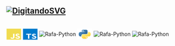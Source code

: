 [![DigitandoSVG]( https://readme-typing-svg.herokuapp.com/?color=FFFF00&size=35¢er=true&vCenter=true&width=1000&lines=OLÁ,+Meu+nome+é+Wellington+Ribeiro+Dias;Hello,+My+name+is+Wellington+Ribeiro+Dias;Seja+bem-vindo!;Wellcome!+:%29)](https://git.io/typing-svg)
---

<div style="display:inline_block"><br>
  <img align ="center" alt="Rafa-Js" height="30" width="40"  src="https://raw.githubusercontent.com/devicons/devicon/master/icons/javascript/javascript-plain.svg">
  <img align="center" alt="Rafa-Ts" height="30" width="40"  src="https://raw.githubusercontent.com/devicons/devicon/master/icons/typescript/typescript-plain.svg">
  <img align="center"alt="Rafa-Python"height="30"width="40"src="https://cdn.jsdelivr.net/gh/devicons/devicon/icons/git/git-original.svg">
<img align="center"alt="Rafa-Python"height="30"width="40"src="https://raw.githubusercontent.com/devicons/devicon/master/icons/python/python-original.svg">
<img align="center"alt="Rafa-Python"height="30"width="40"src="https://cdn.jsdelivr.net/gh/devicons/devicon/icons/nodejs/nodejs-original.svg">
<img align="center"alt="Rafa-Python"height="30"width="40"src="https://cdn.jsdelivr.net/gh/devicons/devicon/icons/mysql/mysql-original.svg">

</div>
